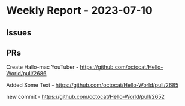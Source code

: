 # Weekly Report - 2023-07-10

## Issues



## PRs

Create Hallo-mac YouTuber  - https://github.com/octocat/Hello-World/pull/2686

Added Some Text - https://github.com/octocat/Hello-World/pull/2685

new commit - https://github.com/octocat/Hello-World/pull/2652


